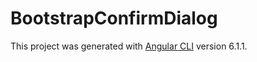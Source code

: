 # BootstrapConfirmDialog

This project was generated with [Angular CLI](https://github.com/angular/angular-cli) version 6.1.1.


